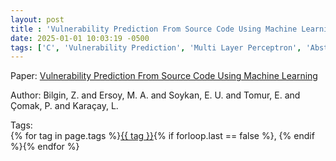 ```yaml
---
layout: post
title : 'Vulnerability Prediction From Source Code Using Machine Learning'
date: 2025-01-01 10:03:19 -0500
tags: ['C', 'Vulnerability Prediction', 'Multi Layer Perceptron', 'Abstract Syntax Tree (AST)']
---
```

Paper: [Vulnerability Prediction From Source Code Using Machine Learning](https://ieeexplore.ieee.org/abstract/document/9167194)

Author: Bilgin, Z. and Ersoy, M. A. and Soykan, E. U. and Tomur, E. and Çomak, P. and Karaçay, L.




 Tags:  
        <span>{% for tag in page.tags %}<a href="/tags/#{{ tag | slugify }}">{{ tag }}</a>{% if forloop.last == false %}, {% endif %}{% endfor %}</span>
